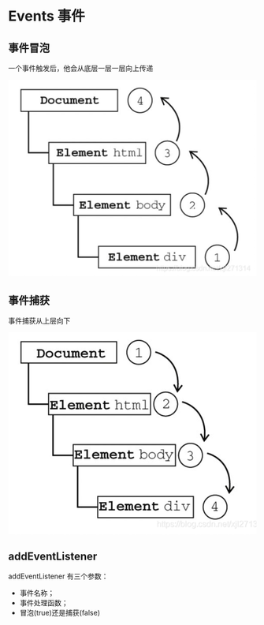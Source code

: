 # Events 事件

## 事件冒泡

一个事件触发后，他会从底层一层一层向上传递

![](../.gitbook/assets/image-20220406160016294.png)

## 事件捕获

事件捕获从上层向下

![](../.gitbook/assets/image-20220406161303500.png)

## addEventListener

addEventListener 有三个参数：

* 事件名称；
* 事件处理函数；
* 冒泡(true)还是捕获(false)
